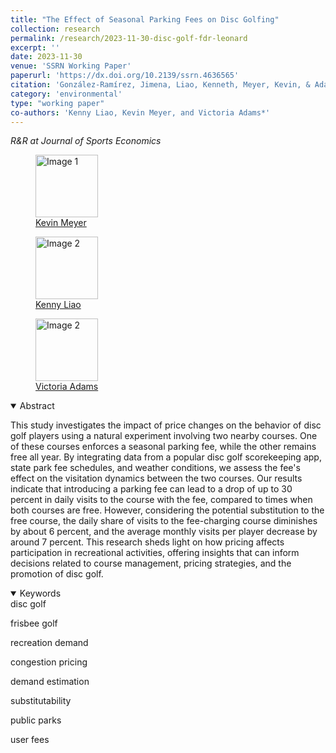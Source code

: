 ```yaml
---
title: "The Effect of Seasonal Parking Fees on Disc Golfing"
collection: research
permalink: /research/2023-11-30-disc-golf-fdr-leonard
excerpt: ''
date: 2023-11-30
venue: 'SSRN Working Paper'
paperurl: 'https://dx.doi.org/10.2139/ssrn.4636565'
citation: 'González-Ramírez, Jimena, Liao, Kenneth, Meyer, Kevin, & Adamas, Victoria (2023). &quot;An The Effect of Seasonal Parking Fees on Disc Golfing.&quot; <i>SSRN Working Paper</i>.'
category: 'environmental'
type: "working paper"
co-authors: 'Kenny Liao, Kevin Meyer, and Victoria Adams*'
---
```


<!-- Google tag (gtag.js) -->
<script async src="https://www.googletagmanager.com/gtag/js?id=G-Q95WSVMDNZ"></script>
<script>
  window.dataLayer = window.dataLayer || [];
  function gtag(){dataLayer.push(arguments);}
  gtag('js', new Date());

  gtag('config', 'G-Q95WSVMDNZ');
</script>

<i> R&R at Journal of Sports Economics</i>

<body>
<div class="image-container">
        <figure>
            <img src="/images/co-authors/kevin_meyer.png" alt="Image 1" width="100" height="auto">
            <figcaption><a href="https://www.kmmeyer.com/" target="_blank">Kevin Meyer</a></figcaption>
        </figure>
        <figure>
            <img src="/images/co-authors/kenny_liao.png" alt="Image 2" width="100" height="auto">
            <figcaption><a href="https://kenneth-liao.com/" target="_blank">Kenny Liao</a></figcaption>
        </figure>
        <figure>
            <img src="/images/co-authors/victoria_adams.png" alt="Image 2" width="100" height="auto">
            <figcaption><a href="https://www.linkedin.com/in/victoria-adams-323896185/" target="_blank">Victoria Adams</a></figcaption>
        </figure>
        <!-- Add more images as needed -->
    </div>
</body>


<details open>
<summary>
Abstract
</summary>

<p>
This study investigates the impact of price changes on the behavior of disc golf players using a natural experiment involving two nearby courses. One of these courses enforces a seasonal parking fee, while the other remains free all year. By integrating data from a popular disc golf scorekeeping app, state park fee schedules, and weather conditions, we assess the fee's effect on the visitation dynamics between the two courses. Our results indicate that introducing a parking fee can lead to a drop of up to 30 percent in daily visits to the course with the fee, compared to times when both courses are free. However, considering the potential substitution to the free course, the daily share of visits to the fee-charging course diminishes by about 6 percent, and the average monthly visits per player decrease by around 7 percent. This research sheds light on how pricing affects participation in recreational activities, offering insights that can inform decisions related to course management, pricing strategies, and the promotion of disc golf.
</p>

</details>

<details open>
<summary>
Keywords
</summary>
disc golf <br>

frisbee golf <br>

recreation demand <br>

congestion pricing <br>

demand estimation <br>

substitutability <br>

public parks <br>

user fees <br>

<br>

</details>

